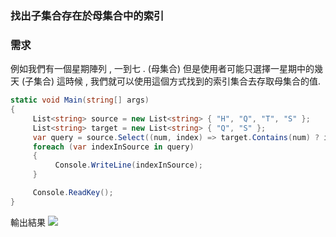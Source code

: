 ### 找出子集合存在於母集合中的索引

### 需求
例如我們有一個星期陣列 , 一到七 . (母集合)
但是使用者可能只選擇一星期中的幾天 (子集合)
這時候 , 我們就可以使用這個方式找到的索引集合去存取母集合的值.

```C#
static void Main(string[] args)
{
     List<string> source = new List<string> { "H", "Q", "T", "S" };
     List<string> target = new List<string> { "Q", "S" };
     var query = source.Select((num, index) => target.Contains(num) ? index : -1).Where(index => index != -1);
     foreach (var indexInSource in query)
     {
          Console.WriteLine(indexInSource);
     }

     Console.ReadKey();
}
```
輸出結果 
![](https://i.imgur.com/qNpJGP5.png)
